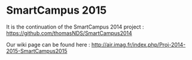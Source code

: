 # SmartCampus 2015
It is the continuation of the SmartCampus 2014 project :
https://github.com/thomasNDS/SmartCampus2014

Our wiki page can be found here :
http://air.imag.fr/index.php/Proj-2014-2015-SmartCampus2015
